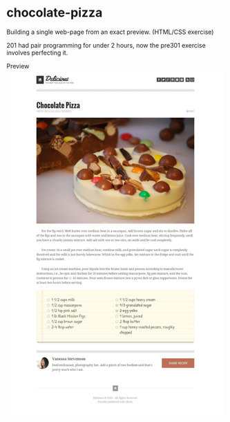 # chocolate-pizza
Building a single web-page from an exact preview. (HTML/CSS exercise)

201 had pair programming for under 2 hours, now the pre301 exercise involves perfecting it.

Preview
![preview](PREVIEW.jpg)